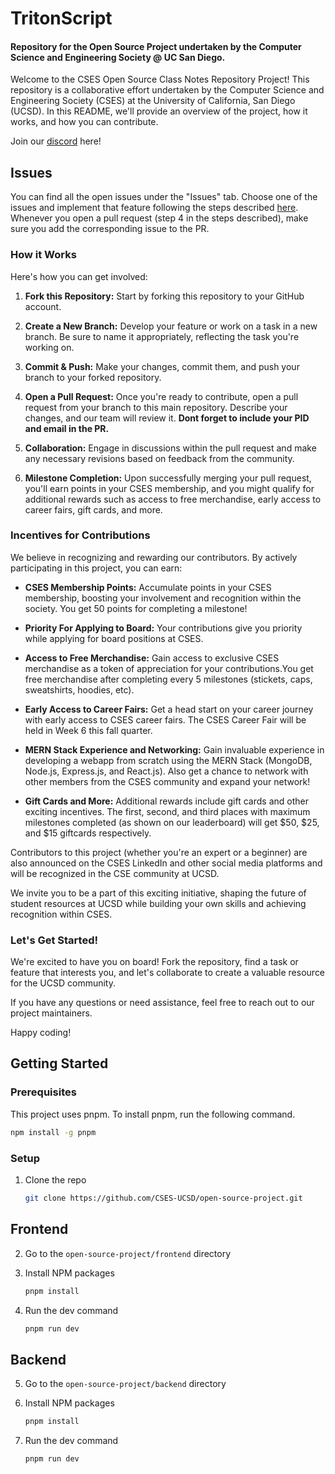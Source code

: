 # TritonScript

#### Repository for the Open Source Project undertaken by the Computer Science and Engineering Society @ UC San Diego.

Welcome to the CSES Open Source Class Notes Repository Project! This repository is a collaborative effort undertaken by the Computer Science and Engineering Society (CSES) at the University of California, San Diego (UCSD). In this README, we'll provide an overview of the project, how it works, and how you can contribute.

Join our [discord](https://discord.gg/pP4B9u25Vs) here!

## Issues
You can find all the open issues under the "Issues" tab. Choose one of the issues and implement that feature following the steps described [here](#how-it-works). Whenever you open a pull request (step 4 in the steps described), make sure you add the corresponding issue to the PR.

### How it Works

Here's how you can get involved:

1. **Fork this Repository:** Start by forking this repository to your GitHub account.

2. **Create a New Branch:** Develop your feature or work on a task in a new branch. Be sure to name it appropriately, reflecting the task you're working on.

3. **Commit & Push:** Make your changes, commit them, and push your branch to your forked repository.

4. **Open a Pull Request:** Once you're ready to contribute, open a pull request from your branch to this main repository. Describe your changes, and our team will review it. **Dont forget to include your PID and email in the PR.**

5. **Collaboration:** Engage in discussions within the pull request and make any necessary revisions based on feedback from the community.

6. **Milestone Completion:** Upon successfully merging your pull request, you'll earn points in your CSES membership, and you might qualify for additional rewards such as access to free merchandise, early access to career fairs, gift cards, and more.

### Incentives for Contributions

We believe in recognizing and rewarding our contributors. By actively participating in this project, you can earn:

- **CSES Membership Points:** Accumulate points in your CSES membership, boosting your involvement and recognition within the society. You get 50 points for completing a milestone!

- **Priority For Applying to Board:** Your contributions give you priority while applying for board positions at CSES.

- **Access to Free Merchandise:** Gain access to exclusive CSES merchandise as a token of appreciation for your contributions.You get free merchandise after completing every 5 milestones (stickets, caps, sweatshirts, hoodies, etc). 

- **Early Access to Career Fairs:** Get a head start on your career journey with early access to CSES career fairs. The CSES Career Fair will be held in Week 6 this fall quarter.

- **MERN Stack Experience and Networking:** Gain invaluable experience in developing a webapp from scratch using the MERN Stack (MongoDB, Node.js, Express.js, and React.js). Also get a chance to network with other members from the CSES community and expand your network!

- **Gift Cards and More:** Additional rewards include gift cards and other exciting incentives. The first, second, and third places with maximum milestones completed (as shown on our leaderboard) will get $50, $25, and $15 giftcards respectively.

Contributors to this project (whether you're an expert or a beginner) are also announced on the CSES LinkedIn and other social media platforms and will be recognized in the CSE community at UCSD. 

We invite you to be a part of this exciting initiative, shaping the future of student resources at UCSD while building your own skills and achieving recognition within CSES.

### Let's Get Started!

We're excited to have you on board! Fork the repository, find a task or feature that interests you, and let's collaborate to create a valuable resource for the UCSD community.

If you have any questions or need assistance, feel free to reach out to our project maintainers.

Happy coding!

## Getting Started

### Prerequisites

This project uses pnpm. To install pnpm, run the following command.

```sh
npm install -g pnpm
```

### Setup

1. Clone the repo

   ```sh
   git clone https://github.com/CSES-UCSD/open-source-project.git
   ```

## Frontend

2. Go to the `open-source-project/frontend` directory

3. Install NPM packages

   ```sh
   pnpm install
   ```

4. Run the dev command

   ```sh
   pnpm run dev
   ```

## Backend

5. Go to the `open-source-project/backend` directory

6. Install NPM packages

   ```sh
   pnpm install
   ```

7. Run the dev command

   ```sh
   pnpm run dev
   ```

